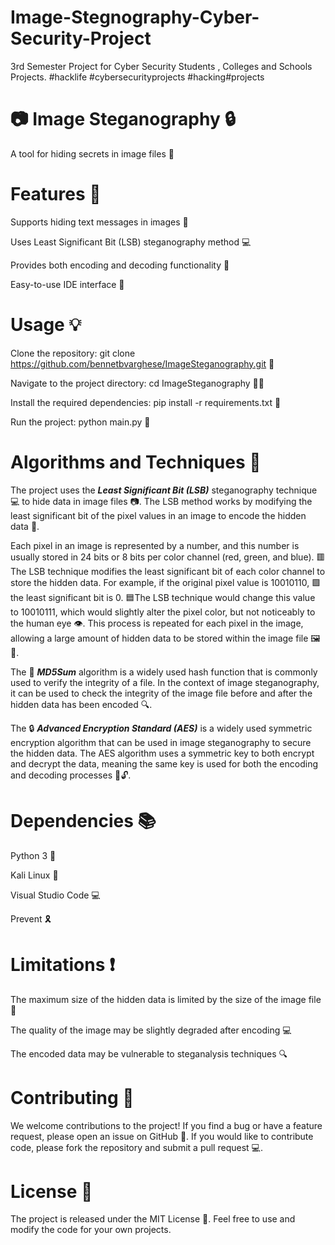 # Image-Stegnography-Cyber-Security-Project
3rd Semester Project for Cyber Security Students , Colleges and Schools Projects. #hacklife #cybersecurityprojects #hacking#projects



# 📷 Image Steganography 🔒

A tool for hiding secrets in image files 🙊

# Features 🎉

Supports hiding text messages in images 💬

Uses Least Significant Bit (LSB) steganography method 💻

Provides both encoding and decoding functionality 🔄

Easy-to-use IDE interface 📱

# Usage 💡

Clone the repository: git clone https://github.com/bennetbvarghese/ImageSteganography.git 💾

Navigate to the project directory: cd ImageSteganography 🚶‍♂️

Install the required dependencies: pip install -r requirements.txt 🔧

Run the project: python main.py 🚀

# Algorithms and Techniques 🧠

The project uses the **_Least Significant Bit (LSB)_** steganography technique 💻 to hide data in image files 📷. The LSB method works by modifying the least significant bit of the pixel values in an image to encode the hidden data 🤫.

Each pixel in an image is represented by a number, and this number is usually stored in 24 bits or 8 bits per color channel (red, green, and blue). 🟥The LSB technique modifies the least significant bit of each color channel to store the hidden data. For example, if the original pixel value is 10010110, 🟩the least significant bit is 0. 🟦The LSB technique would change this value to 10010111, which would slightly alter the pixel color, but not noticeably to the human eye 👁️. This process is repeated for each pixel in the image, allowing a large amount of hidden data to be stored within the image file 🖼️💾.

The 🔢 **_MD5Sum_** algorithm is a widely used hash function that is commonly used to verify the integrity of a file. In the context of image steganography, it can be used to check the integrity of the image file before and after the hidden data has been encoded 🔍.

The 🔒 **_Advanced Encryption Standard (AES)_** is a widely used symmetric encryption algorithm that can be used in image steganography to secure the hidden data. The AES algorithm uses a symmetric key to both encrypt and decrypt the data, meaning the same key is used for both the encoding and decoding processes 🔑🔓.
# Dependencies 📚

Python 3 🐍

Kali Linux 🐉

Visual Studio Code 💻

Prevent 🎗️

# Limitations ❗️

The maximum size of the hidden data is limited by the size of the image file 📂

The quality of the image may be slightly degraded after encoding 💻

The encoded data may be vulnerable to steganalysis techniques 🔍

# Contributing 🤝

We welcome contributions to the project! If you find a bug or have a feature request, please open an issue on GitHub 💬. If you would like to contribute code, please fork the repository and submit a pull request 💻.

# License 📜

The project is released under the MIT License 🙌. Feel free to use and modify the code for your own projects.
